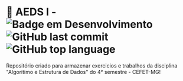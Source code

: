 # :hatching_chick: AEDS I - ![Badge em Desenvolvimento](http://img.shields.io/static/v1?label=STATUS&message=DEVELOPING&color=FF99FF&style=for-the-badge) ![GitHub last commit](https://img.shields.io/github/last-commit/marinastefane/aeds-1?style=for-the-badge&logoColor=FF99FF&color=FF99FF) ![GitHub top language](https://img.shields.io/github/languages/top/marinastefane/aeds-1?style=for-the-badge&color=FF99FF)
Repositório criado para armazenar exercicios e trabalhos da disciplina "Algoritimo e Estrutura de Dados" do 4° semestre - CEFET-MG!
